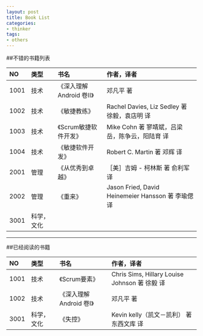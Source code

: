 ```yaml
---
layout: post
title: Book List
categories:
- thinker
tags:
- others
---
```



##不错的书籍列表

NO   | 类型           | 书名                               | 作者，译者
:----|:---------------|:-----------------------------------|:-------------------------------------------------------
1001 | 技术           |《深入理解Android 卷II》            | 邓凡平 著
1002 | 技术           |《敏捷教练》                        | Rachel Davies, Liz Sedley 著  徐毅，袁店明 译
1003 | 技术           |《Scrum敏捷软件开发》               | Mike Cohn 著  寥靖斌，吕梁岳，陈争云，阳陆育 译 
1004 | 技术           |《敏捷软件开发》                    | Robert C. Martin 著  邓辉 译 
2001 | 管理           |《从优秀到卓越》                    | ［美］吉姆 - 柯林斯 著  俞利军 译
2002 | 管理           |《重来》                            | Jason Fried, David Heinemeier Hansson 著  李瑜偲 译
3001 | 科学，文化     |                                    | 


--------------------------------------------------------------------------------------------------------------------


##已经阅读的书籍

NO   | 类型           | 书名                               | 作者，译者
:----|:---------------|:-----------------------------------|:-------------------------------------------------------
1001 | 技术           |《Scrum要素》                       | Chris Sims, Hillary Louise Johnson 著  徐毅 译
1002 | 技术           |《深入理解Android 卷I》             | 邓凡平 著
3001 | 科学，文化     |《失控》                            | Kevin kelly（凯文－凯利） 著  东西文库 译 



